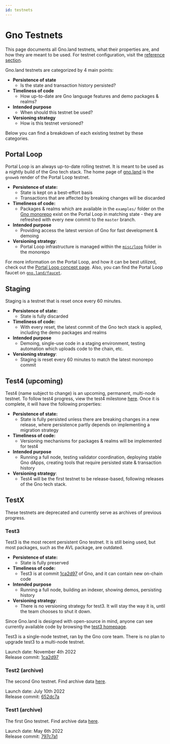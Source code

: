 ```yaml
---
id: testnets
---
```


# Gno Testnets

This page documents all Gno.land testnets, what their properties are, and how
they are meant to be used. For testnet configuration, visit the 
[reference section](../reference/network-config).

Gno.land testnets are categorized by 4 main points:
- **Persistence of state**
  - Is the state and transaction history persisted?
- **Timeliness of code**
  - How up-to-date are Gno language features and demo packages & realms?
- **Intended purpose**
  - When should this testnet be used?
- **Versioning strategy**
  - How is this testnet versioned?

Below you can find a breakdown of each existing testnet by these categories.

## Portal Loop
Portal Loop is an always up-to-date rolling testnet. It is meant to be used as 
a nightly build of the Gno tech stack. The home page of [gno.land](https://gno.land)
is the `gnoweb` render of the Portal Loop testnet. 

- **Persistence of state:**
  - State is kept on a best-effort basis 
  - Transactions that are affected by breaking changes will be discarded
- **Timeliness of code:**
  - Packages & realms which are available in the `examples/` folder on the [Gno
monorepo](https://github.com/gnolang/gno) exist on the Portal Loop in matching 
state - they are refreshed with every new commit to the `master` branch.
- **Intended purpose**
  - Providing access the latest version of Gno for fast development & demoing
- **Versioning strategy**:
  - Portal Loop infrastructure is managed within the
[`misc/loop`](https://github.com/gnolang/gno/tree/master/misc/loop) folder in the 
monorepo

For more information on the Portal Loop, and how it can be best utilized, 
check out the [Portal Loop concept page](./portal-loop.md). Also, you can find
the Portal Loop faucet on [`gno.land/faucet`](https://gno.land/faucet).

## Staging
Staging is a testnet that is reset once every 60 minutes.

- **Persistence of state:**
  - State is fully discarded
- **Timeliness of code:**
  - With every reset, the latest commit of the Gno tech stack is applied, including
  the demo packages and realms
- **Intended purpose**
  - Demoing, single-use code in a staging environment, testing automation which
  uploads code to the chain, etc.
- **Versioning strategy**:
  - Staging is reset every 60 minutes to match the latest monorepo commit

## Test4 (upcoming)
Test4 (name subject to change) is an upcoming, permanent, multi-node testnet. 
To follow test4 progress, view the test4 milestone
[here](https://github.com/gnolang/gno/milestone/4).
Once it is complete, it will have the following properties:

- **Persistence of state:**
  - State is fully persisted unless there are breaking changes in a new release,
where persistence partly depends on implementing a migration strategy
- **Timeliness of code:**
  - Versioning mechanisms for packages & realms will be implemented for test4
- **Intended purpose**
  - Running a full node, testing validator coordination, deploying stable Gno 
dApps, creating tools that require persisted state & transaction history
- **Versioning strategy**:
  - Test4 will be the first testnet to be release-based, following releases of
the Gno tech stack.

## TestX
These testnets are deprecated and currently serve as archives of previous progress.

### Test3
Test3 is the most recent persistent Gno testnet. It is still being used, but 
most packages, such as the AVL package, are outdated.

- **Persistence of state:**
  - State is fully preserved
- **Timeliness of code:**
  - Test3 is at commit [1ca2d97](https://github.com/gnolang/gno/commit/1ca2d973817b174b5b06eb9da011e1fcd2cca575)
of Gno, and it can contain new on-chain code
- **Intended purpose**
  - Running a full node, building an indexer, showing demos, persisting history  
- **Versioning strategy**:
  - There is no versioning strategy for test3. It will stay the way it is, until
the team chooses to shut it down.

Since Gno.land is designed with open-source in mind, anyone can see currently 
available code by browsing the [test3 homepage](https://test3.gno.land/). 

Test3 is a single-node testnet, ran by the Gno core team. There is no plan to 
upgrade test3 to a multi-node testnet. 

Launch date: November 4th 2022  
Release commit: [1ca2d97](https://github.com/gnolang/gno/commit/1ca2d973817b174b5b06eb9da011e1fcd2cca575)

### Test2 (archive)
The second Gno testnet. Find archive data [here](https://github.com/gnolang/tx-exports/tree/main/test2.gno.land).

Launch date: July 10th 2022  
Release commit: [652dc7a](https://github.com/gnolang/gno/commit/652dc7a3a62ee0438093d598d123a8c357bf2499) 

### Test1 (archive)
The first Gno testnet. Find archive data [here](https://github.com/gnolang/tx-exports/tree/main/test1.gno.land).

Launch date: May 6th 2022  
Release commit: [797c7a1](https://github.com/gnolang/gno/commit/797c7a132d65534df373c63b837cf94b7831ac6e)